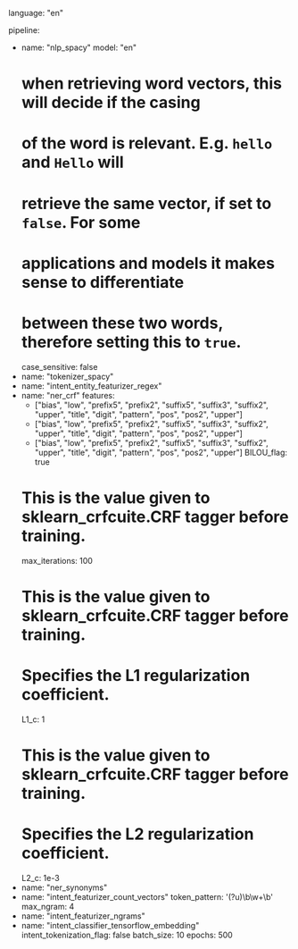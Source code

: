 language: "en"

pipeline:
- name: "nlp_spacy"
  model: "en"
  # when retrieving word vectors, this will decide if the casing
  # of the word is relevant. E.g. `hello` and `Hello` will
  # retrieve the same vector, if set to `false`. For some
  # applications and models it makes sense to differentiate
  # between these two words, therefore setting this to `true`.
  case_sensitive: false
- name: "tokenizer_spacy"
- name: "intent_entity_featurizer_regex"
- name: "ner_crf"
  features:
    - ["bias", "low", "prefix5", "prefix2", "suffix5", "suffix3", "suffix2", "upper", "title", "digit", "pattern", "pos", "pos2", "upper"]
    - ["bias", "low", "prefix5", "prefix2", "suffix5", "suffix3", "suffix2", "upper", "title", "digit", "pattern", "pos", "pos2", "upper"]
    - ["bias", "low", "prefix5", "prefix2", "suffix5", "suffix3", "suffix2", "upper", "title", "digit", "pattern", "pos", "pos2", "upper"]
  BILOU_flag: true
  # This is the value given to sklearn_crfcuite.CRF tagger before training.
  max_iterations: 100
  # This is the value given to sklearn_crfcuite.CRF tagger before training.
  # Specifies the L1 regularization coefficient.
  L1_c: 1
  # This is the value given to sklearn_crfcuite.CRF tagger before training.
  # Specifies the L2 regularization coefficient.
  L2_c: 1e-3
- name: "ner_synonyms"
- name: "intent_featurizer_count_vectors"
  token_pattern: '(?u)\b\w+\b'
  max_ngram: 4
- name: "intent_featurizer_ngrams"
- name: "intent_classifier_tensorflow_embedding"
  intent_tokenization_flag: false
  batch_size: 10
  epochs: 500
